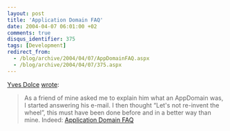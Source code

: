 ```yaml
---
layout: post
title: 'Application Domain FAQ'
date: 2004-04-07 06:01:00 +02
comments: true
disqus_identifier: 375
tags: [Development]
redirect_from:
  - /blog/archive/2004/04/07/AppDomainFAQ.aspx
  - /blog/archive/2004/04/07/375.aspx
---
```


[Yves Dolce](http://weblogs.asp.net/yvesdolc/) [wrote](http://weblogs.asp.net/yvesdolc/archive/2004/04/06/108595.aspx):

> As a friend of mine asked me to explain him what an AppDomain was, I started answering his e-mail. I then thought “Let's not re-invent the wheel”, this must have been done before and in a better way than mine. Indeed: [Application Domain FAQ](http://www.gotdotnet.com/team/clr/AppdomainFAQ.aspx)

